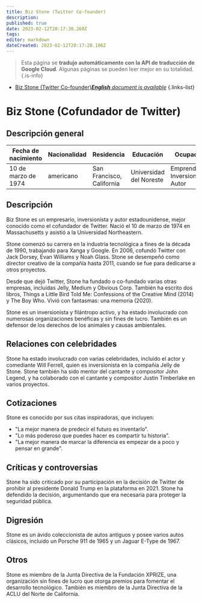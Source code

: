 ```yaml
---
title: Biz Stone (Twitter Co-founder)
description: 
published: true
date: 2023-02-12T20:17:30.260Z
tags: 
editor: markdown
dateCreated: 2023-02-12T20:17:28.106Z
---
```


> Esta página se **tradujo automáticamente con la API de traducción de Google Cloud**.
Algunas páginas se pueden leer mejor en su totalidad.{.is-info}



- [Biz Stone (Twitter Co-founder)***English** document is available*](/en/Knowledge-base/Dictionary/Person/biz-stone-twitter-co-founder)
{.links-list}


# Biz Stone (Cofundador de Twitter)

## Descripción general

| Fecha de nacimiento | Nacionalidad | Residencia | Educación | Ocupación |
| ------------- | ----------- | --------- | --------- | ---------- |
| 10 de marzo de 1974 | americano | San Francisco, California | Universidad del Noreste | Emprendedor, Inversionista, Autor |

## Descripción

Biz Stone es un empresario, inversionista y autor estadounidense, mejor conocido como el cofundador de Twitter. Nació el 10 de marzo de 1974 en Massachusetts y asistió a la Universidad Northeastern.

Stone comenzó su carrera en la industria tecnológica a fines de la década de 1990, trabajando para Xanga y Google. En 2006, cofundó Twitter con Jack Dorsey, Evan Williams y Noah Glass. Stone se desempeñó como director creativo de la compañía hasta 2011, cuando se fue para dedicarse a otros proyectos.

Desde que dejó Twitter, Stone ha fundado o co-fundado varias otras empresas, incluidas Jelly, Medium y Obvious Corp. También ha escrito dos libros, Things a Little Bird Told Me: Confessions of the Creative Mind (2014) y The Boy Who. Vivió con fantasmas: una memoria (2020).

Stone es un inversionista y filántropo activo, y ha estado involucrado con numerosas organizaciones benéficas y sin fines de lucro. También es un defensor de los derechos de los animales y causas ambientales.

## Relaciones con celebridades

Stone ha estado involucrado con varias celebridades, incluido el actor y comediante Will Ferrell, quien es inversionista en la compañía Jelly de Stone. Stone también ha sido mentor del cantante y compositor John Legend, y ha colaborado con el cantante y compositor Justin Timberlake en varios proyectos.

## Cotizaciones

Stone es conocido por sus citas inspiradoras, que incluyen:

- "La mejor manera de predecir el futuro es inventarlo".
- "Lo más poderoso que puedes hacer es compartir tu historia".
- "La mejor manera de marcar la diferencia es empezar de a poco y pensar en grande".

## Críticas y controversias

Stone ha sido criticado por su participación en la decisión de Twitter de prohibir al presidente Donald Trump en la plataforma en 2021. Stone ha defendido la decisión, argumentando que era necesaria para proteger la seguridad pública.

## Digresión

Stone es un ávido coleccionista de autos antiguos y posee varios autos clásicos, incluido un Porsche 911 de 1965 y un Jaguar E-Type de 1967.

## Otros

Stone es miembro de la Junta Directiva de la Fundación XPRIZE, una organización sin fines de lucro que otorga premios para fomentar el desarrollo tecnológico. También es miembro de la Junta Directiva de la ACLU del Norte de California.